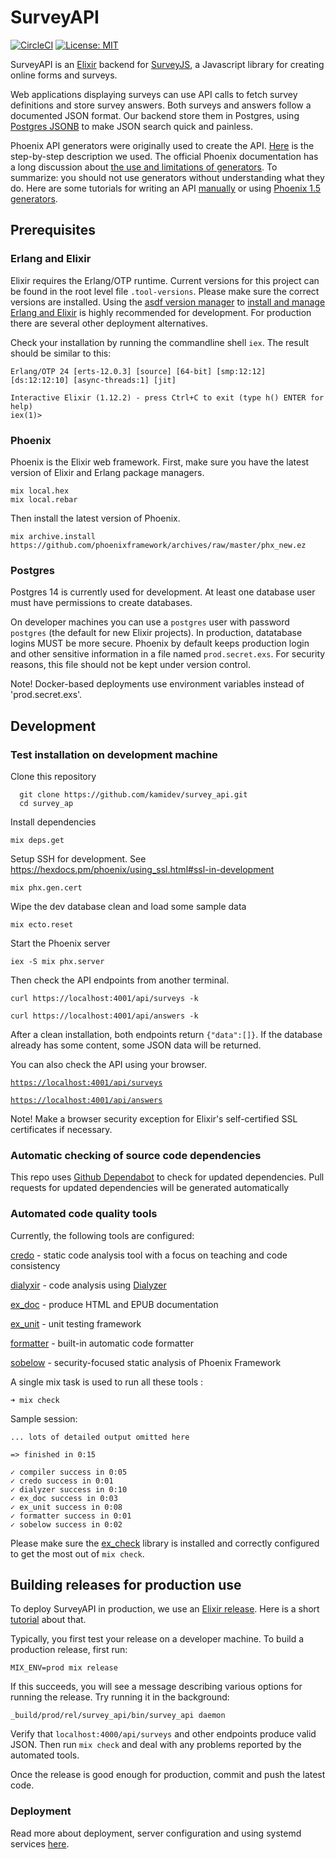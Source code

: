 # SurveyAPI

[![CircleCI](https://circleci.com/gh/kamidev/survey_api.svg?style=svg)](https://circleci.com/gh/kamidev/survey_api) [![License: MIT](https://img.shields.io/badge/License-MIT-yellow.svg)](https://opensource.org/licenses/MIT)

SurveyAPI is an [Elixir](https://elixir-lang.org/) backend for [SurveyJS](https://surveyjs.io/Overview/Library/), a Javascript library for creating online forms and surveys.

Web applications displaying surveys can use API calls to fetch survey definitions and store survey answers. Both surveys and answers follow a documented JSON format. Our backend store them in Postgres, using [Postgres JSONB](http://www.silota.com/docs/recipes/sql-postgres-json-data-types.html) to make JSON search quick and painless. 

Phoenix API generators were originally used to create the API. [Here](https://becoming-functional.com/building-a-rest-api-with-phoenix-1-3-part-1-9f8754aeaa87) is the step-by-step description we used. The official Phoenix documentation has a long discussion about [the use and limitations of generators](https://hexdocs.pm/phoenix/contexts.html). To summarize: you should not use generators without understanding what they do. Here are some tutorials for writing an API [manually](https://elixircasts.io/json-api-with-phoenix-1.4) or using [Phoenix 1.5 generators](https://www.poeticoding.com/another-guide-to-build-a-json-api-with-phoenix-1-5/).

## Prerequisites

### Erlang and Elixir

Elixir requires the Erlang/OTP runtime. Current versions for this project can be found in the root level file `.tool-versions`. Please make sure the correct versions are installed. Using the [asdf version manager](https://github.com/asdf-vm/asdf) to [install and manage Erlang and Elixir](https://www.mitchellhanberg.com/post/2017/10/05/installing-erlang-and-elixir-using-asdf/) is highly recommended for development. For production there are several other deployment alternatives.

Check your installation by running the commandline shell `iex`. The result should be similar to this:

```> survey_api git:(master) iex
Erlang/OTP 24 [erts-12.0.3] [source] [64-bit] [smp:12:12] [ds:12:12:10] [async-threads:1] [jit]

Interactive Elixir (1.12.2) - press Ctrl+C to exit (type h() ENTER for help)
iex(1)>
```

### Phoenix

Phoenix is the Elixir web framework. First, make sure you have the latest version of Elixir and Erlang package managers.

```shell
mix local.hex
mix local.rebar
```

Then install the latest version of Phoenix.

```shell
mix archive.install https://github.com/phoenixframework/archives/raw/master/phx_new.ez
```

### Postgres

Postgres 14 is currently used for development. At least one database user must have permissions to create databases.

On developer machines you can use a `postgres` user with password `postgres` (the default for new Elixir projects). In production, datatabase logins MUST be more secure. Phoenix by default keeps production login and other sensitive information in a file named `prod.secret.exs`. For security reasons, this file should not be kept under version control.

Note! Docker-based deployments use environment variables instead of 'prod.secret.exs'.

## Development

### Test installation on development machine

Clone this repository

```shell
  git clone https://github.com/kamidev/survey_api.git
  cd survey_ap
```

Install dependencies

```shell
mix deps.get
```

Setup SSH for development. See https://hexdocs.pm/phoenix/using_ssl.html#ssl-in-development

```shell
mix phx.gen.cert
```

Wipe the dev database clean and load some sample data

```shell
mix ecto.reset
```

Start the Phoenix server

```shell
iex -S mix phx.server
```

Then check the API endpoints from another terminal.

```shell
curl https://localhost:4001/api/surveys -k
```

```shell
curl https://localhost:4001/api/answers -k
```

After a clean installation, both endpoints return `{"data":[]}`. If the database already has some content, some JSON data will be returned.

You can also check the API using your browser.

[`https://localhost:4001/api/surveys`](https://localhost:4001/api/surveys)

[`https://localhost:4001/api/answers`](https://localhost:4001/api/answers)

Note! Make a browser security exception for Elixir's self-certified SSL certificates if necessary.

### Automatic checking of source code dependencies

This repo uses [Github Dependabot](https://docs.github.com/en/code-security/supply-chain-security/about-dependabot-version-updates) to check for updated dependencies.
Pull requests for updated dependencies will be generated automatically

### Automated code quality tools

Currently, the following tools are configured:

[credo](https://github.com/rrrene/credo) - static code analysis tool with a focus on teaching and code consistency

[dialyxir](https://github.com/jeremyjh/dialyxir) - code analysis using [Dialyzer](http://erlang.org/doc/man/dialyzer.html)

[ex_doc](https://github.com/elixir-lang/ex_doc) - produce HTML and EPUB documentation

[ex_unit](https://hexdocs.pm/ex_unit/master/ExUnit.html) - unit testing framework

[formatter](https://hexdocs.pm/mix/1.9.2/Mix.Tasks.Format.html#content) - built-in automatic code formatter

[sobelow](https://github.com/nccgroup/sobelow) - security-focused static analysis of Phoenix Framework

A single mix task is used to run all these tools :

```shell
➜ mix check
```

Sample session:

```shell
... lots of detailed output omitted here

=> finished in 0:15

✓ compiler success in 0:05
✓ credo success in 0:01
✓ dialyzer success in 0:10
✓ ex_doc success in 0:03
✓ ex_unit success in 0:08
✓ formatter success in 0:01
✓ sobelow success in 0:02
```

Please make sure the [ex_check](https://github.com/karolsluszniak/ex_check) library is installed and correctly configured to get the most out of `mix check`.

## Building releases for production use

To deploy SurveyAPI in production, we use an [Elixir release](https://hexdocs.pm/mix/Mix.Tasks.Release.html). Here is a short [tutorial](https://henriktudborg.dk/articles/2019/03/10/elixir-1.9.1-releases) about that.

Typically, you first test your release on a developer machine. To build a production release, first run:

`MIX_ENV=prod mix release`

If this succeeds, you will see a message describing various options for running the release. Try running it in the background:

`_build/prod/rel/survey_api/bin/survey_api daemon`

Verify that `localhost:4000/api/surveys` and other endpoints produce valid JSON. Then run `mix check` and deal with any problems reported by the automated tools.

Once the release is good enough for production, commit and push the latest code.

### Deployment

Read more about deployment, server configuration and using systemd services [here](docs/deploy_releases.md).
